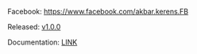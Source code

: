 
Facebook: https://www.facebook.com/akbar.kerens.FB

Released:
[v1.0.0](https://www.google.com](https://github.com/fatkhurohman93/inventory-app/tree/v1.0.0))



Documentation:
[LINK](https://shorturl.at/lmwUW)



